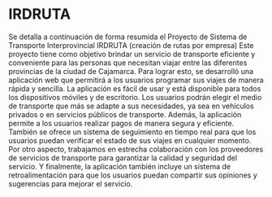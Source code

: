 # IRDRUTA
Se detalla a continuación de forma resumida el Proyecto de Sistema de Transporte Interprovincial IRDRUTA (creación de rutas por empresa)
Este proyecto tiene como objetivo brindar un servicio de transporte eficiente y conveniente para las personas que necesitan viajar entre las diferentes provincias de la ciudad de Cajamarca. 
Para lograr esto, se desarrolló una aplicación web que permitirá a los usuarios programar sus viajes de manera rápida y sencilla.
La aplicación es fácil de usar y está disponible para todos los dispositivos móviles y de escritorio. Los usuarios podrán elegir el medio de transporte que más se adapte a sus necesidades, ya sea en vehículos privados o en servicios públicos de transporte.
Además, la aplicación permite a los usuarios realizar pagos de manera segura y eficiente. También se ofrece un sistema de seguimiento en tiempo real para que los usuarios puedan verificar el estado de sus viajes en cualquier momento.
Por otro aspecto, trabajamos en estrecha colaboración con los proveedores de servicios de transporte para garantizar la calidad y seguridad del servicio. 
Y finalmente, la aplicación también incluye un sistema de retroalimentación para que los usuarios puedan compartir sus opiniones y sugerencias para mejorar el servicio.
